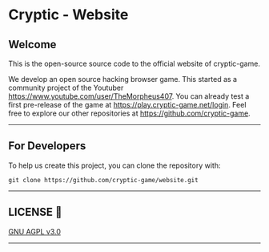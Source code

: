 # Cryptic - Website

## Welcome

This is the open-source source code to the official website of cryptic-game.

We develop an open source hacking browser game. This started as a community project of the Youtuber https://www.youtube.com/user/TheMorpheus407. You can already test a first pre-release of the game at https://play.cryptic-game.net/login. Feel free to explore our other repositories at https://github.com/cryptic-game.
___

## For Developers

To help us create this project, you can clone the repository with:

`git clone https://github.com/cryptic-game/website.git`

___




## LICENSE :scroll:

[GNU AGPL v3.0](LICENSE) 

___
